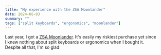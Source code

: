 ```yaml
---
title: "My experience with the ZSA Moonlander"
date: 2024-06-03
summary: ""
tags: ["split keyboards", "ergonomics", "moonlander"]
---
```


Last year, I got a [ZSA Moonlander](https://zsa.io/moonlander). It's easily my riskiest purchase yet since I knew 
nothing about split keyboards or ergonomics when I bought it. Despite all that, I'm so glad 
